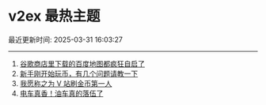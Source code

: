 # v2ex 最热主题

最近更新时间: 2025-03-31 16:03:27

--- 
1. [谷歌商店里下载的百度地图都疯狂自启了](https://www.v2ex.com/t/1122159) 
2. [新手刚开始玩币，有几个问题请教一下](https://www.v2ex.com/t/1122172) 
3. [我愿称之为 V 站刷金币第一人](https://www.v2ex.com/t/1122196) 
4. [电车真香！油车真的落伍了](https://www.v2ex.com/t/1122214) 
